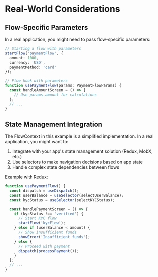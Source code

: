 # Real-World Considerations

## Flow-Specific Parameters
In a real application, you might need to pass flow-specific parameters:
```typescript
// Starting a flow with parameters
startFlow('paymentFlow', {
  amount: 1000,
  currency: 'USD',
  paymentMethod: 'card'
});

// Flow hook with parameters
function usePaymentFlow(params: PaymentFlowParams) {
  const handleAmountScreen = () => {
    // Use params.amount for calculations
  };
  // ...
}
```

## State Management Integration
The FlowContext in this example is a simplified implementation. In a real application, you might want to:

1. Integrate with your app's state management solution (Redux, MobX, etc.)
2. Use selectors to make navigation decisions based on app state
3. Handle complex state dependencies between flows

Example with Redux:
```typescript
function usePaymentFlow() {
  const dispatch = useDispatch();
  const userBalance = useSelector(selectUserBalance);
  const kycStatus = useSelector(selectKYCStatus);

  const handlePaymentScreen = () => {
    if (kycStatus !== 'verified') {
      // Start KYC flow
      startFlow('kycFlow');
    } else if (userBalance < amount) {
      // Show insufficient funds
      showError('Insufficient funds');
    } else {
      // Proceed with payment
      dispatch(processPayment());
    }
  };
  // ...
}
``` 